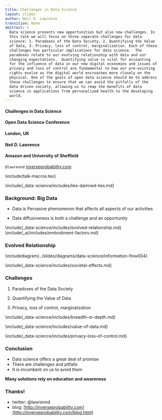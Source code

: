 ```yaml
---
title: Challenges in Data Science
layout: slides
author: Neil D. Lawrence
transition: None
abstract: >
  Data science presents new opportunities but also new challenges. In
  this talk we will focus on three separate challenges for data
  science: 1. Paradoxes of the Data Society, 2. Quantifying the Value
  of Data, 3. Privacy, loss of control, marginalization. Each of these
  challenges has particular implications for data science.  The
  paradoxes relate to our evolving relationship with data and our
  changing expectations.  Quantifying value is vital for accounting
  for the influence of data in our new digital economies and issues of
  privacy and loss of control are fundamental to how our pre-existing
  rights evolve as the digital world encroaches more closely on the
  physical. One of the goals of open data science should be to address
  these challenges to ensure that we can avoid the pitfalls of the
  data driven society, allowing us to reap the benefits of data
  science in applications from personalized health to the developing
  world.
---
```


#### Challenges in Data Science
#### Open Data Science Conference
#### London, UK
#### Neil D. Lawrence
#### Amazon and University of Sheffield
```@lawrennd``` [inverseprobability.com](http://inverseprobability.com)

\include{talk-macros.tex}

\include{_data-science/includes/lies-damned-lies.md}

### Background: Big Data

* Data is Pervasive phenomenon that affects all aspects of our activities

* Data diffusiveness is both a challenge and an opportunity

\include{_data-science/includes/evolved-relationship.md}
\include{_ai/includes/embodiment-factors.md}

### Evolved Relationship 

\includediagram{../slides/diagrams/data-science/information-flow004}


\include{_data-science/includes/societal-effects.md}


### Challenges

1. Paradoxes of the Data Society

2. Quantifying the Value of Data

3. Privacy, loss of control, marginalization


\include{_data-science/includes/breadth-or-depth.md}

\include{_data-science/includes/value-of-data.md}

\include{_data-science/includes/privacy-loss-of-control.md}


### Conclusion

* Data science offers a great deal of promise
* There are challenges and pitfalls
* It is incumbent on us to avoid them

**Many solutions rely on education and awareness**

### Thanks!

* twitter: \@lawrennd
* blog: [http://inverseprobability.com](http://inverseprobability.com/blog.html)
